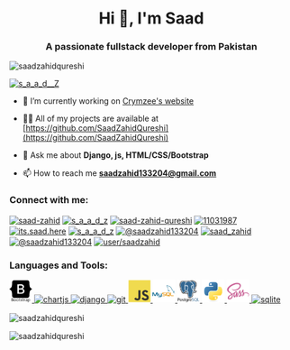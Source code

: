 <h1 align="center">Hi 👋, I'm Saad</h1>
<h3 align="center">A passionate fullstack developer from Pakistan</h3>

<p align="left"> <img src="https://komarev.com/ghpvc/?username=saadzahidqureshi&label=Profile%20views&color=0e75b6&style=flat" alt="saadzahidqureshi" /> </p>

<p align="left"> <a href="https://twitter.com/s_a_a_d__Z" target="blank"><img src="https://img.shields.io/twitter/follow/s_a_a_d__Z?logo=twitter&style=for-the-badge" alt="s_a_a_d__Z" /></a> </p>

- 🔭 I’m currently working on [Crymzee's website](https://github.com/shahzaibahmad-97/crymzee-networks-web.git)

- 👨‍💻 All of my projects are available at [https://github.com/SaadZahidQureshi](https://github.com/SaadZahidQureshi)

- 💬 Ask me about **Django, js, HTML/CSS/Bootstrap**

- 📫 How to reach me **saadzahid133204@gmail.com**

<h3 align="left">Connect with me:</h3>
<p align="left">
<a href="https://codepen.io/saad-zahid" target="blank"><img align="center" src="https://raw.githubusercontent.com/rahuldkjain/github-profile-readme-generator/master/src/images/icons/Social/codepen.svg" alt="saad-zahid" height="30" width="40" /></a>
<a href="https://twitter.com/s_a_a_d_z" target="blank"><img align="center" src="https://raw.githubusercontent.com/rahuldkjain/github-profile-readme-generator/master/src/images/icons/Social/twitter.svg" alt="s_a_a_d_z" height="30" width="40" /></a>
<a href="https://linkedin.com/in/saad-zahid-qureshi" target="blank"><img align="center" src="https://raw.githubusercontent.com/rahuldkjain/github-profile-readme-generator/master/src/images/icons/Social/linked-in-alt.svg" alt="saad-zahid-qureshi" height="30" width="40" /></a>
<a href="https://stackoverflow.com/users/11031987" target="blank"><img align="center" src="https://raw.githubusercontent.com/rahuldkjain/github-profile-readme-generator/master/src/images/icons/Social/stack-overflow.svg" alt="11031987" height="30" width="40" /></a>
<a href="https://fb.com/its.saad.here" target="blank"><img align="center" src="https://raw.githubusercontent.com/rahuldkjain/github-profile-readme-generator/master/src/images/icons/Social/facebook.svg" alt="its.saad.here" height="30" width="40" /></a>
<a href="https://instagram.com/s_a_a_d_z" target="blank"><img align="center" src="https://raw.githubusercontent.com/rahuldkjain/github-profile-readme-generator/master/src/images/icons/Social/instagram.svg" alt="s_a_a_d_z" height="30" width="40" /></a>
<a href="https://medium.com/@saadzahid133204" target="blank"><img align="center" src="https://raw.githubusercontent.com/rahuldkjain/github-profile-readme-generator/master/src/images/icons/Social/medium.svg" alt="@saadzahid133204" height="30" width="40" /></a>
<a href="https://www.youtube.com/c/saad_zahid" target="blank"><img align="center" src="https://raw.githubusercontent.com/rahuldkjain/github-profile-readme-generator/master/src/images/icons/Social/youtube.svg" alt="saad_zahid" height="30" width="40" /></a>
<a href="https://www.hackerrank.com/@saadzahid133204" target="blank"><img align="center" src="https://raw.githubusercontent.com/rahuldkjain/github-profile-readme-generator/master/src/images/icons/Social/hackerrank.svg" alt="@saadzahid133204" height="30" width="40" /></a>
<a href="https://auth.geeksforgeeks.org/user/user/saadzahid" target="blank"><img align="center" src="https://raw.githubusercontent.com/rahuldkjain/github-profile-readme-generator/master/src/images/icons/Social/geeks-for-geeks.svg" alt="user/saadzahid" height="30" width="40" /></a>
</p>

<h3 align="left">Languages and Tools:</h3>
<p align="left"> <a href="https://getbootstrap.com" target="_blank" rel="noreferrer"> <img src="https://raw.githubusercontent.com/devicons/devicon/master/icons/bootstrap/bootstrap-plain-wordmark.svg" alt="bootstrap" width="40" height="40"/> </a> <a href="https://www.chartjs.org" target="_blank" rel="noreferrer"> <img src="https://www.chartjs.org/media/logo-title.svg" alt="chartjs" width="40" height="40"/> </a> <a href="https://www.djangoproject.com/" target="_blank" rel="noreferrer"> <img src="https://cdn.worldvectorlogo.com/logos/django.svg" alt="django" width="40" height="40"/> </a> <a href="https://git-scm.com/" target="_blank" rel="noreferrer"> <img src="https://www.vectorlogo.zone/logos/git-scm/git-scm-icon.svg" alt="git" width="40" height="40"/> </a> <a href="https://developer.mozilla.org/en-US/docs/Web/JavaScript" target="_blank" rel="noreferrer"> <img src="https://raw.githubusercontent.com/devicons/devicon/master/icons/javascript/javascript-original.svg" alt="javascript" width="40" height="40"/> </a> <a href="https://www.mysql.com/" target="_blank" rel="noreferrer"> <img src="https://raw.githubusercontent.com/devicons/devicon/master/icons/mysql/mysql-original-wordmark.svg" alt="mysql" width="40" height="40"/> </a> <a href="https://www.postgresql.org" target="_blank" rel="noreferrer"> <img src="https://raw.githubusercontent.com/devicons/devicon/master/icons/postgresql/postgresql-original-wordmark.svg" alt="postgresql" width="40" height="40"/> </a> <a href="https://www.python.org" target="_blank" rel="noreferrer"> <img src="https://raw.githubusercontent.com/devicons/devicon/master/icons/python/python-original.svg" alt="python" width="40" height="40"/> </a> <a href="https://sass-lang.com" target="_blank" rel="noreferrer"> <img src="https://raw.githubusercontent.com/devicons/devicon/master/icons/sass/sass-original.svg" alt="sass" width="40" height="40"/> </a> <a href="https://www.sqlite.org/" target="_blank" rel="noreferrer"> <img src="https://www.vectorlogo.zone/logos/sqlite/sqlite-icon.svg" alt="sqlite" width="40" height="40"/> </a> </p>

<p><img align="center" src="https://github-readme-stats.vercel.app/api/top-langs?username=saadzahidqureshi&show_icons=true&locale=en&layout=compact" alt="saadzahidqureshi" /></p>

<p><img align="center" src="https://github-readme-streak-stats.herokuapp.com/?user=saadzahidqureshi&" alt="saadzahidqureshi" /></p>
